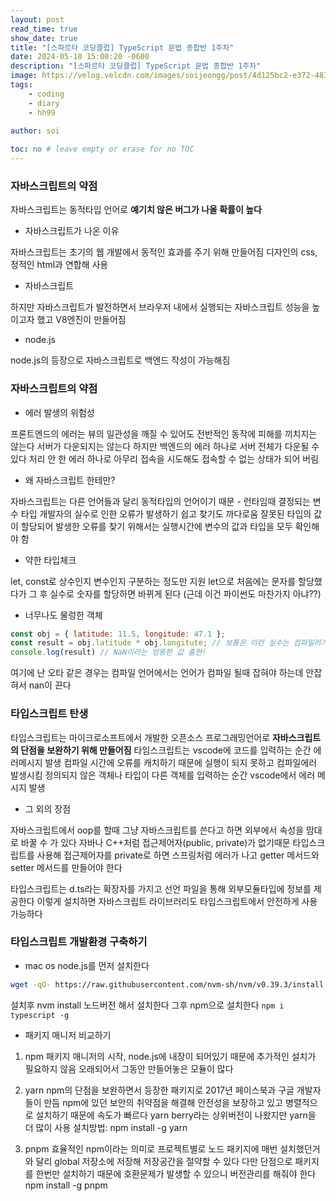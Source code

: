 ```yaml
---
layout: post
read_time: true
show_date: true
title: "[스파르타 코딩클럽] TypeScript 문법 종합반 1주차"
date: 2024-05-10 15:00:20 -0600
description: "[스파르타 코딩클럽] TypeScript 문법 종합반 1주차"
image: https://velog.velcdn.com/images/soijeongg/post/4d125bc2-e372-4831-a253-e4c7b59d6dac/image.png
tags: 
    - coding
    - diary
    - hh99
 
author: soi

toc: no # leave empty or erase for no TOC
---
```


### 자바스크립트의 약점
자바스크립트는 동적타입 언어로 **예기치 않은 버그가 나올 확률이 높다**

- 자바스크립트가 나온 이유 

자바스크립트는 초기의 웹 개발에서 동적인 효과를 주기 위해 만들어짐
디자인의 css, 정적인 html과 연합해 사용

- 자바스크립트 

하지만 자바스크립트가 발전하면서 브라우저 내에서 실행되는 자바스크립트 성능을 높이고자 했고 V8엔진이 만들어짐

- node.js

node.js의 등장으로 자바스크립트로 백엔드 작성이 가능해짐

### 자바스크립트의 약점
- 에러 발생의 위험성

프론트엔드의 에러는 뷰의 일관성을 깨질 수 있어도 전반적인 동작에 피해를 끼치지는 않는다 
서버가 다운되지는 않는다 
하지만 백엔드의 에러 하나로 서버 전체가 다운될 수 있다 
처리 안 한 에러 하나로 아무리 접속을 시도해도 접속할 수 없는 상태가 되어 버림

- 왜 자바스크립트 한테만?

자바스크립트는 다른 언어들과 달리 동적타입의 언어이기 때문
	- 런타임때 결정되는 변수 타입
    개발자의 실수로 인한 오류가 발생하기 쉽고 찾기도 까다로움
    잘못된 타입의 값이 할당되어 발생한 오류를 찾기 위해서는 실행시간에 변수의 값과 타입을 모두 확인해야 함

- 약한 타입체크 

let, const로 상수인지 변수인지 구분하는 정도만 지원 
let으로 처음에는 문자를 할당했다가 그 후 실수로 숫자를 할당하면 바뀌게 된다 
(근데 이건 파이썬도 마찬가지 아냐??)

- 너무나도 물렁한 객체 
```javascript
const obj = { latitude: 11.5, longitude: 47.1 };
const result = obj.latitude * obj.longitute; // 보통은 이런 실수는 컴파일러가 잡아줘야 되는데
console.log(result) // NaN이라는 엉뚱한 값 출현!
```
여기에 난 오타 같은 경우는 컴파일 언어에서는 언어가 컴파일 될때 잡혀야 하는데 안잡혀서 nan이 끈다 

### 타입스크립트 탄생
타입스크립트는 마이크로소프트에서 개발한 오픈소스 프로그래밍언어로 **자바스크립트의 단점을 보완하기 위해 만들어짐**
타임스크립트는 vscode에 코드를 입력하는 순간 에러메시지 발생
컴파일 시간에 오류를 캐치하기 때문에 실행이 되지 못하고 컴파일에러 발생시킴
정의되지 않은 객체나 타입이 다른 객체를 입력하는 순간 vscode에서 에러 메시지 발생

- 그 외의 장점

자바스크립트에서 oop를 할때 그냥 자바스크립트를 쓴다고 하면 외부에서 속성을 맘대로 바꿀 수 가 있다
자바나 C++처럼 접근제어자(public, private)가 없기때문
타입스크립트를 사용해 접근제어자를 private로 하면 스프링처럼 에러가 나고 getter 메서드와 setter 메서드를 만들어야 한다 

타입스크립트는 d.ts라는 확장자를 가지고 선언 파일을 통해 외부모듈타입에 정보를 제공한다 
이렇게 설치하면 자바스크립트 라이브러리도 타입스크립트에서 안전하게 사용 가능하다 

### 타입스크립트 개발환경 구축하기
- mac os
node.js를 먼저 설치한다 
```bash
wget -qO- https://raw.githubusercontent.com/nvm-sh/nvm/v0.39.3/install.sh | bash
```
설치후 nvm install 노드버전 해서 설치한다 
그후 npm으로 설치한다 `npm i typescript -g`

- 패키지 매니저 비교하기 
1. npm
패키지 매니저의 시작, node.js에 내장이 되어있기 때문에 추가적인 설치가 필요하지 않음
오래되어서 그동안 만들어놓은 모듈이 많다 

2. yarn 
npm의 단점을 보완하면서 등장한 패키지로 2017년 페이스북과 구글 개발자들이 만듬
npm에 있던 보안의 취약점을 해결해 안전성을 보장하고 있고 병렬적으로 설치하기 때문에 속도가 빠르다 
yarn berry라는 상위버전이 나왔지만 yarn을 더 많이 사용
설치방법: npm install -g yarn

3. pnpm
효율적인 npm이라는 의미로 프로젝트별로 노드 패키지에 매번 설치했던거와 달리 global 저장소에 저장해 저장공간을 절약할 수 있다 
다만 단점으로 패키지를 한번만 설치하기 때문에 호환문제가 발생할 수 있으니 버전관리를 해줘야 한다 
npm install -g pnpm
